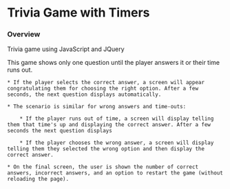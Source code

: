 # Trivia Game with Timers

### Overview

Trivia game using JavaScript and JQuery

This game shows only one question until the player answers it or their time runs out.

	* If the player selects the correct answer, a screen will appear congratulating them for choosing the right option. After a few seconds, the next question displays automatically.

	* The scenario is similar for wrong answers and time-outs:

  		* If the player runs out of time, a screen will display telling them that time's up and displaying the correct answer. After a few seconds the next question displays

  		* If the player chooses the wrong answer, a screen will display telling them they selected the wrong option and then display the correct answer. 

	* On the final screen, the user is shown the number of correct answers, incorrect answers, and an option to restart the game (without reloading the page).